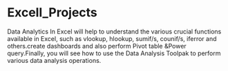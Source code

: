 # Excell_Projects
Data Analytics In Excel will help to understand the various crucial functions available in Excel, such as vlookup, hlookup, sumif/s, counif/s, iferror and others.create dashboards and also perform Pivot table &amp;Power query.Finally, you will see how to use the Data Analysis Toolpak to perform various data analysis operations.
